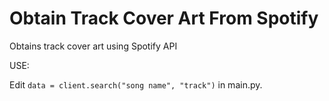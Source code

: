 # Obtain Track Cover Art From Spotify
Obtains track cover art using Spotify API


USE:

Edit ```data = client.search("song name", "track")``` in main.py. 
